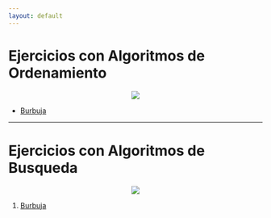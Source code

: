 ```yaml
---
layout: default
---
```




<h1>Ejercicios con Algoritmos de Ordenamiento</h1>


<div align="center">
<img src="https://encrypted-tbn0.gstatic.com/images?q=tbn%3AANd9GcT80aoB0F1j-BIij97MMvrSJp8hiiM5BiR1LQ&usqp=CAU">
</div>


<ul>

  <li><a href="https://github.com/BYRONTOSH/Ordenamiento/tree/burbuja" target="_blank">Burbuja</a></li>
  
</ul>



<hr>


<h1>Ejercicios con Algoritmos de Busqueda</h1>

<div align="center">
<img src="https://encrypted-tbn0.gstatic.com/images?q=tbn%3AANd9GcT80aoB0F1j-BIij97MMvrSJp8hiiM5BiR1LQ&usqp=CAU">
</div>


<ol>

  <li><a href="https://github.com/BYRONTOSH/Ordenamiento/tree/burbuja" target="_blank">Burbuja</a></li>
  
</ol>
